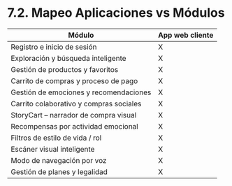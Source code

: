 # 7.2. Mapeo Aplicaciones vs Módulos

| Módulo                                      | App web cliente |
|---------------------------------------------|-----------------|
| Registro e inicio de sesión                  | X               |
| Exploración y búsqueda inteligente           | X               |
| Gestión de productos y favoritos             | X               |
| Carrito de compras y proceso de pago         | X               |
| Gestión de emociones y recomendaciones       | X               |
| Carrito colaborativo y compras sociales      | X               |
| StoryCart – narrador de compra visual         | X               |
| Recompensas por actividad emocional          | X               |
| Filtros de estilo de vida / rol               | X               |
| Escáner visual inteligente                     | X               |
| Modo de navegación por voz                     | X               |
| Gestión de planes y legalidad                   | X               |
